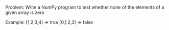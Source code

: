 Problem: Write a NumPy program to test whether none of the elements of a given array is zero

Example: 
[1,2,3,4] => true
[0,1,2,3] => false